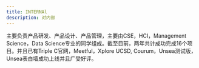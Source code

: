 ```yaml
---
title: INTERNAl
description: 对内部
---
```

主要负责产品研发、产品设计、产品管理，主要由CSE，HCI，Management Science，Data Science专业的同学组成。截至目前，两年共计成功完成16个项目。并且已有Triple C官网，Meetful，Xplore UCSD, Courum，Unsea测试版，Unsea表白墙成功上线并且广受好评。